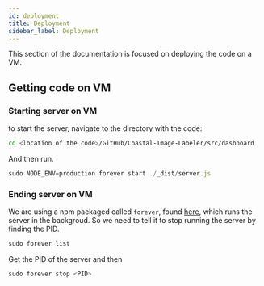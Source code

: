```yaml
---
id: deployment
title: Deployment
sidebar_label: Deployment
---
```


This section of the documentation is focused on deploying the code on a VM.

## Getting code on VM

### Starting server on VM

to start the server, navigate to the directory with the code:

```bash
cd <location of the code>/GitHub/Coastal-Image-Labeler/src/dashboard
```

And then run.  
```js
sudo NODE_ENV=production forever start ./_dist/server.js
```


### Ending server on VM

We are using a npm packaged called `forever`, found
[here](https://www.npmjs.com/package/forever), which runs the server in the
backgroud. So we need to tell it to stop running the server by finding the PID.

``` js
sudo forever list
```

Get the PID of the server and then

``` js
sudo forever stop <PID>
```
